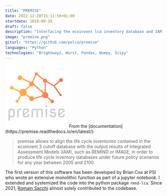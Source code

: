 ```yaml
---
title: "PREMISE"
date: 2022-12-20T15:11:59+01:00
startdate: 2019-09-20
draft: false
description: "Interfacing the ecoinvent lca inventory database and IAM scenarios."
image: "premise.png"
giturl: "https://github.com/polca/premise"
languages: "Python"
technologies: "Brightway2, Wurst, Pandas, Numpy, Scipy"
---
```


<img style="width: 200px;" class="img-fluid rounded float-end me-3" src="premise.png">
From the [documentation](https://premise.readthedocs.io/en/latest/):

> premise allows to align the life cycle inventories contained in the ecoinvent 3 cutoff database with the output results of Integrated Assessment Models (IAM), such as REMIND or IMAGE, in order to produce life cycle inventory databases under future policy scenarios for any year between 2005 and 2100.

The first version of this software has been developed by Brian Cox at PSI who wrote an extensive 
monolithic function as part of a jupyter notebook. I extended and systemized the code into the python
package `rmnd-lca`. Since 2021, [Romain Sacchi](https://github.com/polca/premise/commits?author=romainsacchi) almost solely contributed to the codebase.





